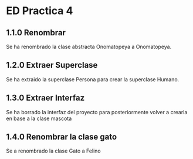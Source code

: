 # ED Practica 4
## 1.1.0 Renombrar
Se ha renombrado la clase abstracta Onomatopeya a Onomatopeya.
## 1.2.0 Extraer Superclase
Se ha extraido la superclase Persona para crear la superclase Humano.
## 1.3.0 Extraer Interfaz
Se ha borrado la interfaz del proyecto para posteriormente volver a crearla en base a la clase mascota
## 1.4.0 Renombrar la clase gato
Se a renombrado la clase Gato a Felino